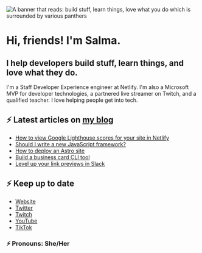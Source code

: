 ![A banner that reads: build stuff, learn things, love what you do which is surrounded by various panthers](https://static-cdn.jtvnw.net/jtv_user_pictures/team-theclaw-banner_image-b35a075e7b424e7bb4f666f881be0244-640x125.png)

# Hi, friends! I'm Salma.

## I help developers build stuff, learn things, and love what they do.

I'm a Staff Developer Experience engineer at Netlify. I'm also a Microsoft MVP for developer technologies, a partnered live streamer on Twitch, and a qualified teacher. I love helping people get into tech.

## ⚡️ Latest articles on [my blog](https://whitep4nth3r.com)

<!-- BLOG-POST-LIST:START -->
- [How to view Google Lighthouse scores for your site in Netlify](https://www.netlify.com/blog/view-google-lighthouse-scores-visualizations/)
- [Should I write a new JavaScript framework?](https://whitep4nth3r.com/blog/should-i-write-a-new-javascript-framework/)
- [How to deploy an Astro site](https://ntl.fyi/deploy-astro)
- [Build a business card CLI tool](https://whitep4nth3r.com/blog/build-a-business-card-cli-tool/)
- [Level up your link previews in Slack](https://whitep4nth3r.com/blog/level-up-your-link-previews-in-slack/)
<!-- BLOG-POST-LIST:END -->

## ⚡️ Keep up to date

- [Website](https://whitep4nth3r.com/?utm_source=github)
- [Twitter](https://twitter.com/whitep4nth3r)
- [Twitch](https://twitch.tv/whitep4nth3r)
- [YouTube](https://www.youtube.com/channel/UCiGFO97qgxZEbbg43mZSeyg)
- [TikTok](https://www.tiktok.com/@whitep4nth3r)

### ⚡️ Pronouns: She/Her
